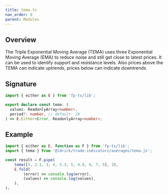 ```yaml
---
title: tema.ts
nav_order: 8
parent: Modules
---
```


## Overview

The Triple Exponential Moving Average (TEMA) uses three Exponential Moving Average (EMA) to reduce noise and still get close to latest prices. It can be used to identify support and resistance levels. Also prices above the TEMA can indicate uptrends, prices below can indicate downtrends.

## Signature

```typescript
import { either as E } from 'fp-ts/lib';

export declare const tema: (
  values: ReadonlyArray<number>,
  period?: number, // default: 20
) => E.Either<Error, ReadonlyArray<number>;
```

## Example

```typescript
import { either as E, function as F } from 'fp-ts/lib';
import { tema } from '@ldrick/trade-indicators/averages/tema.js';

const result = F.pipe(
	tema([3, 2.1, 3, 4, 5.3, 5, 4.8, 6, 7, 5], 3),
	E.fold(
		(error) => console.log(error),
		(values) => console.log(values),
	),
);
```

